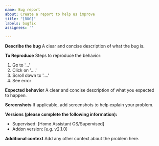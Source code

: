 ```yaml
---
name: Bug report
about: Create a report to help us improve
title: "[BUG]"
labels: bugfix
assignees: ''

---
```


**Describe the bug**
A clear and concise description of what the bug is.

**To Reproduce**
Steps to reproduce the behavior:
1. Go to '...'
2. Click on '....'
3. Scroll down to '....'
4. See error

**Expected behavior**
A clear and concise description of what you expected to happen.

**Screenshots**
If applicable, add screenshots to help explain your problem.

**Versions (please complete the following information):**
 - Supervised: [Home Assistant OS/Supervised]
 - Addon version: [e.g. v2.1.0]

**Additional context**
Add any other context about the problem here.
